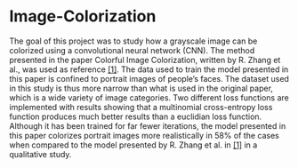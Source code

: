# Image-Colorization
The goal of this project was to study how a grayscale image can be colorized using a
convolutional neural network (CNN). The method presented in the paper Colorful
Image Colorization, written by R. Zhang et al., was used as reference [[1]](https://arxiv.org/abs/1603.08511). The
data used to train the model presented in this paper is confined to portrait images
of people’s faces. The dataset used in this study is thus more narrow than what
is used in the original paper, which is a wide variety of image categories. Two
different loss functions are implemented with results showing that a multinomial
cross-entropy loss function produces much better results than a euclidian loss
function. Although it has been trained for far fewer iterations, the model presented
in this paper colorizes portrait images more realistically in 58% of the cases when
compared to the model presented by R. Zhang et al. in [[1]](https://arxiv.org/abs/1603.08511) in a qualitative study.
